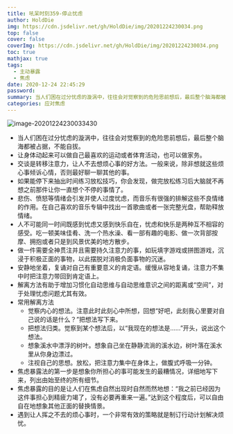 ```yaml
---
title: 吼呆时刻359-停止忧虑
author: HoldDie
img: https://cdn.jsdelivr.net/gh/HoldDie/img/20201224230034.png
top: false
cover: false
coverImg: https://cdn.jsdelivr.net/gh/HoldDie/img/20201224230034.png
toc: true
mathjax: true
tags:
  - 主动暴露
  - 焦虑
date: 2020-12-24 22:45:29
password:
summary: 当人们困在过分忧虑的漩涡中，往往会对觉察到的危险思前想后，最后整个脑海都被占据，不能自拔。
categories: 应对焦虑
---
```


![image-20201224230033430](https://cdn.jsdelivr.net/gh/HoldDie/img/20201224230034.png)

- 当人们困在过分忧虑的漩涡中，往往会对觉察到的危险思前想后，最后整个脑海都被占据，不能自拔。
- 让身体动起来可以做自己最喜欢的运动或者体育活动，也可以做家务。
- 交谈是转移注意力，让人不去想烦心事的好方法。一般来说，除非想就这些烦心事倾诉心情，否则最好聊一聊其他的事。
- 如果能停下来抽出时间练习放松技巧，你会发现，做完放松练习后大脑就不再想之前那件让你一直想个不停的事情了。
- 悲伤、愤怒等情绪会引发并使人过度忧虑，而音乐有很强的排解这些不良情绪的作用。在自己喜欢的音乐专辑中找出一首歌曲或者一张完整光盘，帮助释放情绪。
- 人不可能同一时间既感到忧虑又感到快乐自在，忧虑和快乐是两种互不相容的感受。吃一顿美味佳肴、洗一个热水澡、看一部有趣的电影、做一次背部按摩、拥抱或者只是到风景优美的地方散步。
- 做一件需要全神贯注并且需要持久注意力的事，如玩填字游戏或拼图游戏，沉浸于积极正面的事物，以此摆脱对消极负面事物的沉迷。
- 安静地坐着，复诵对自己有重要意义的肯定语。缓慢从容地复诵，注意力不集中时把注意力带回到肯定语上。
- 解离方法有助于增加习惯化自动思维与自动思维意识之间的距离或“空间”，对于处理忧虑问题尤其有效。
- 常用解离方法
  - 觉察内心的想法。注意此时此刻心中所想，回想“好吧，此刻我心里要对自己说的话是什么？”把想法写下来。
  - 把想法归类。觉察到某个想法后，以“我现在的想法是……”开头，说出这个想法。
  - 想象溪水中漂浮的树叶。想象自己坐在静静流淌的溪水边，树叶落在溪水里从你身边漂过。
  - 注视自己的思想。放松，把注意力集中在身体上，做腹式呼吸一分钟。
- 焦虑暴露法的第一步是想象你所担心的事可能发生的最糟情况，详细地写下来，列出由始至终的所有细节。
- 焦虑暴露的目的是让人们在焦虑自然出现时自然而然地想：“我之前已经因为这件事担心到精疲力竭了，没有必要再重来一遍。”达到这个程度后，可以自由自在地想象其他正面的替换情景。
- 遇到让人挥之不去的烦心事时，一个非常有效的策略就是制订行动计划解决烦忧。